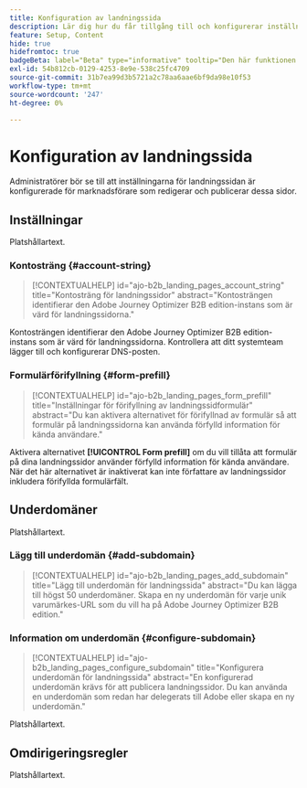 ```yaml
---
title: Konfiguration av landningssida
description: Lär dig hur du får tillgång till och konfigurerar inställningarna för landningssidan så att marknadsföringsteamet kan skapa och publicera webbsidor som stöder deras kampanjer.
feature: Setup, Content
hide: true
hidefromtoc: true
badgeBeta: label="Beta" type="informative" tooltip="Den här funktionen är för närvarande i en begränsad betaversion"
exl-id: 54b812cb-0129-4253-8e9e-538c25fc4709
source-git-commit: 31b7ea99d3b5721a2c78aa6aae6bf9da98e10f53
workflow-type: tm+mt
source-wordcount: '247'
ht-degree: 0%

---
```


# Konfiguration av landningssida

Administratörer bör se till att inställningarna för landningssidan är konfigurerade för marknadsförare som redigerar och publicerar dessa sidor.

## Inställningar

Platshållartext.

### Kontosträng {#account-string}

>[!CONTEXTUALHELP]
>id="ajo-b2b_landing_pages_account_string"
>title="Kontosträng för landningssidor"
>abstract="Kontosträngen identifierar den Adobe Journey Optimizer B2B edition-instans som är värd för landningssidorna."

Kontosträngen identifierar den Adobe Journey Optimizer B2B edition-instans som är värd för landningssidorna. Kontrollera att ditt systemteam lägger till och konfigurerar DNS-posten.

### Formulärförifyllning {#form-prefill}

>[!CONTEXTUALHELP]
>id="ajo-b2b_landing_pages_form_prefill"
>title="Inställningar för förifyllning av landningssidformulär"
>abstract="Du kan aktivera alternativet för förifyllnad av formulär så att formulär på landningssidorna kan använda förfylld information för kända användare."

Aktivera alternativet **[!UICONTROL Form prefill]** om du vill tillåta att formulär på dina landningssidor använder förfylld information för kända användare. När det här alternativet är inaktiverat kan inte författare av landningssidor inkludera förifyllda formulärfält.

## Underdomäner

Platshållartext.

### Lägg till underdomän {#add-subdomain}

>[!CONTEXTUALHELP]
>id="ajo-b2b_landing_pages_add_subdomain"
>title="Lägg till underdomän för landningssida"
>abstract="Du kan lägga till högst 50 underdomäner. Skapa en ny underdomän för varje unik varumärkes-URL som du vill ha på Adobe Journey Optimizer B2B edition."

### Information om underdomän {#configure-subdomain}

>[!CONTEXTUALHELP]
>id="ajo-b2b_landing_pages_configure_subdomain"
>title="Konfigurera underdomän för landningssida"
>abstract="En konfigurerad underdomän krävs för att publicera landningssidor. Du kan använda en underdomän som redan har delegerats till Adobe eller skapa en ny underdomän."

Platshållartext.

## Omdirigeringsregler

Platshållartext.
